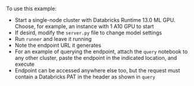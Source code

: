 To use this example:

- Start a single-node cluster with Databricks Runtime 13.0 ML GPU. Choose, for example, an instance with 1 A10 GPU to start
- If desird, modify the `server.py` file to change model settings
- Run `runner` and leave it running
- Note the endpoint URL it generates
- For an example of querying the endpoint, attach the `query` notebook to any other cluster, paste the endpoint in the indicated location, and execute
- Endpoint can be accessed anywhere else too, but the request must contain a Databricks PAT in the header as shown in `query`